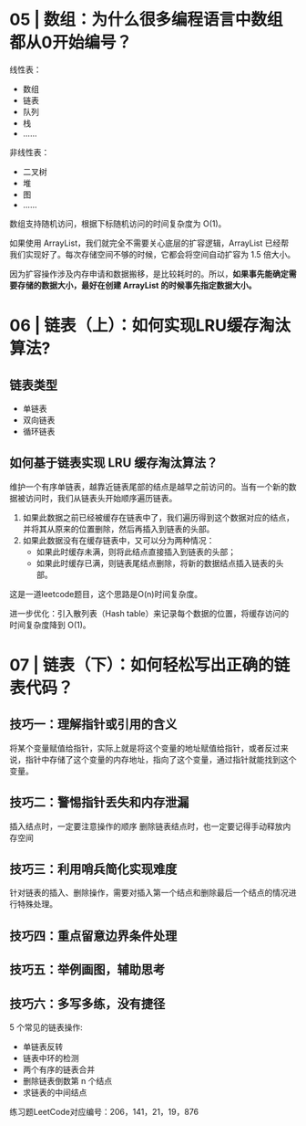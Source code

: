 # 05 | 数组：为什么很多编程语言中数组都从0开始编号？

线性表：
- 数组
- 链表
- 队列
- 栈
- ……

非线性表：
- 二叉树
- 堆
- 图
- ……


数组支持随机访问，根据下标随机访问的时间复杂度为 O(1)。

如果使用 ArrayList，我们就完全不需要关心底层的扩容逻辑，ArrayList 已经帮我们实现好了。每次存储空间不够的时候，它都会将空间自动扩容为 1.5 倍大小。

因为扩容操作涉及内存申请和数据搬移，是比较耗时的。所以，**如果事先能确定需要存储的数据大小，最好在创建 ArrayList 的时候事先指定数据大小。**

# 06 | 链表（上）：如何实现LRU缓存淘汰算法?

## 链表类型
- 单链表
- 双向链表
- 循环链表

## 如何基于链表实现 LRU 缓存淘汰算法？
维护一个有序单链表，越靠近链表尾部的结点是越早之前访问的。当有一个新的数据被访问时，我们从链表头开始顺序遍历链表。
1. 如果此数据之前已经被缓存在链表中了，我们遍历得到这个数据对应的结点，并将其从原来的位置删除，然后再插入到链表的头部。
2. 如果此数据没有在缓存链表中，又可以分为两种情况：
   - 如果此时缓存未满，则将此结点直接插入到链表的头部；
   - 如果此时缓存已满，则链表尾结点删除，将新的数据结点插入链表的头部。

这是一道leetcode题目，这个思路是O(n)时间复杂度。

进一步优化：引入散列表（Hash table）来记录每个数据的位置，将缓存访问的时间复杂度降到 O(1)。

# 07 | 链表（下）：如何轻松写出正确的链表代码？

## 技巧一：理解指针或引用的含义
将某个变量赋值给指针，实际上就是将这个变量的地址赋值给指针，或者反过来说，指针中存储了这个变量的内存地址，指向了这个变量，通过指针就能找到这个变量。

## 技巧二：警惕指针丢失和内存泄漏

插入结点时，一定要注意操作的顺序
删除链表结点时，也一定要记得手动释放内存空间

## 技巧三：利用哨兵简化实现难度
针对链表的插入、删除操作，需要对插入第一个结点和删除最后一个结点的情况进行特殊处理。


## 技巧四：重点留意边界条件处理

## 技巧五：举例画图，辅助思考

## 技巧六：多写多练，没有捷径
5 个常见的链表操作:
- 单链表反转
- 链表中环的检测
- 两个有序的链表合并
- 删除链表倒数第 n 个结点
- 求链表的中间结点

练习题LeetCode对应编号：206，141，21，19，876